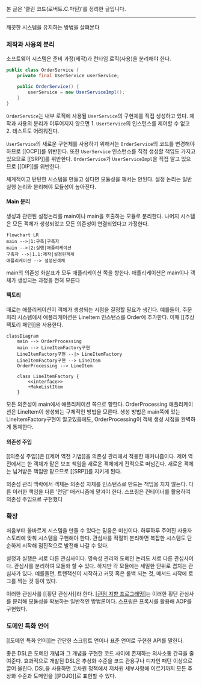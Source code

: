 본 글은 '클린 코드(로버트.C.마틴)'를 정리한 글입니다.

---

깨끗한 시스템을 유지하는 방법을 살펴본다

### 제작과 사용의 분리
소프트웨어 시스템은 준비 과정(제작)과 런타임 로직(사용)을 분리해야 한다.

```Java
public class OrderService {
	private final UserService userService;

	public OrderService() {
		userService = new UserServiceImpl();
	}
}
```

`OrderService`는 내부 로직에 사용될 `UserService`의 구현체를 직접 생성하고 있다. 제작과 사용의 분리가 이루어지지 않으면 1. `UserService`의 인스턴스를 제어할 수 없고 2. 테스트도 어려워진다.

`UserService`의 새로운 구현체를 사용하기 위해서는 `OrderService`의 코드를 변경해야 하므로 [[OCP]]를 위반한다. 또한 `UserService` 인스턴스를 직접 생성할 책임도 가지고 있으므로 [[SRP]]를 위반한다. `OrderService`가 `UserServiceImpl`을 직접 알고 있으므로 [[DIP]]를 위반한다. 

체계적이고 탄탄한 시스템을 만들고 싶다면 모듈성을 깨서는 안된다. 설정 논리는 일반 실행 논리와 분리해야 모듈성이 높아진다.


#### Main 분리
생성과 관련된 설정논리를 main이나 main을 호출하는 모듈로 분리한다. 나머지 시스템은 모든 객체가 생성되었고 모든 의존성이 연결되었다고 가정한다.

```mermaid
flowchart LR
main -->|1:구축|구축자
main -->|2:실행|애플리케이션
구축자 -->|1.1:제작|설정된객체
애플리케이션 --> 설정된객체
```


main의 의존성 화살표가 모두 애플리케이션 쪽을 향한다. 애플리케이션은 main이나 객체가 생성되는 과정을 전혀 모른다

#### 팩토리
때로는 애플리케이션이 객체가 생성되는 시점을 결정할 필요가 생긴다. 예를들어, 주문 처리 시스템에서 애플리케이션은  LineItem 인스턴스를 Order에 추가한다. 이때 [[추상 팩토리 패턴]]을 사용한다. 

```mermaid
classDiagram
	main --> OrderProcessing
	main --> LineItemFactory구현
	LineItemFactory구현 --|> LineItemFactory
	LineItemFactory구현 --> LineItem
	OrderProcessing --> LineItem
	
	class LineItemFactory {
		<<interface>>
		+MakeListItem
	}
```

모든 의존성이 main에서 애플리케이션 쪽으로 향한다. OrderProcessing 애플리케이션은 LineItem이 생성되는 구체적인 방법을 모른다. 생성 방법은 main쪽에 있는 LineItemFactory구현이 알고있음에도, OrderProcessing이 객체 생성 시점을 완벽하게 통제한다.

#### 의존성 주입
[[의존성 주입]]은 [[제어 역전 기법]]을 의존성 관리에서 적용한 매커니즘이다. 제어 역전에서는 한 객체가 맡은 보조 책임을 새로운 객체에게 전적으로 떠넘긴다. 새로운 객체는 넘겨받은 책임만 맡으므로 [[SRP]]를 지키게 된다.

의존성 관리 맥락에서 객체는 의존성 자체를 인스턴스로 만드는 책임을 지지 않는다. 다른 이러한 책임을 다른 '전담' 매커니즘에 맡겨야 한다. 스프링은 컨테이너를 활용하여 의존성 주입으르 구현했다

### 확장
처음부터 올바르게 시스템을 만들 수 있다는 믿음은 미신이다. 하루하루 주어진 사용자 스토리에 맞춰 시스템을 구현해야 한다. 관심사를 적절히 분리하면 복잡한 시스템도 단순하게 시작해 점진적으로 발전해 나갈 수 있다.

설정과 실행은 서로 다른 관심사이다. 영속성 관리와 도메인 논리도 서로 다른 관심사이다. 관심사를 분리하여 모듈화 할 수 있다. 하지만 각 모듈에는 세밀한 단위로 겹치는 관심사가 있다. 예를들면, 트랜잭션이 시작하고 커밋 혹은 롤백 되는 것, 메서드 시작에 로그를 찍는 것 등이 있다.

이러한 관심사를 [[횡단 관심사]]라 한다. [[관점 지향 프로그래밍]](AOP)는 이러한 횡단 관심사를 분리해 모듈성을 확보하는 일반적인 방법론이다. 스프링은 프록시를 활용해 AOP를 구현했다.

### 도메인 특화 언어
[[도메인 특화 언어]]는 간단한 스크립트 언어나 표준 언어로 구현한 API를 말한다.

좋은 DSL은 도메인 개념과 그 개념을 구현한 코드 사이에 존재하는 의사소통 간극을 줄여준다. 효과적으로 개발된 DSL은 추상화 수준을 코드 관용구나 디자인 패턴 이상으로 끌어 올린다. DSL을 사용하면 고차원 정책에서 저차원 세부사항에 이르기까지 모든 추상화 수준과 도메인을 [[POJO]]로 표현할 수 있다.